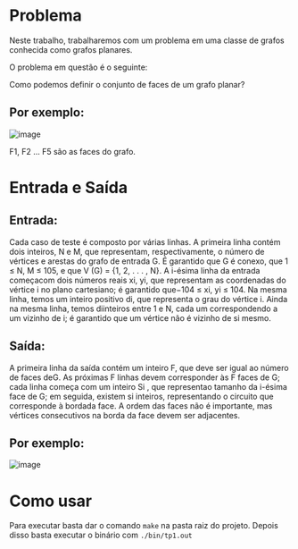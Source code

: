 # Problema

Neste trabalho, trabalharemos com um problema em uma classe de grafos conhecida como grafos planares.

O problema em questão é o seguinte:

Como podemos definir o conjunto de faces de um grafo planar? 

## Por exemplo: 

![image](https://github.com/lucascassio/alg1_ufmg/assets/99884897/622d147f-76b6-4c59-b1cc-4ebe280baba1)

F1, F2 ... F5 são as faces do grafo.

# Entrada e Saída

## Entrada:
Cada caso de teste é composto por várias linhas. A primeira linha contém dois inteiros, N e M, que representam, respectivamente, o número de vértices e arestas do grafo de entrada G. É garantido que G é conexo, que 1 ≤ N, M ≤ 105, e que V (G) = {1, 2, . . . , N}. A i-ésima linha da entrada começacom dois números reais xi, yi, que representam as coordenadas do vértice i no plano cartesiano; é garantido que−104 ≤ xi, yi ≤ 104. Na mesma linha, temos um inteiro positivo di, que representa o grau do vértice i. Ainda na mesma linha, temos diinteiros entre 1 e N, cada um correspondendo a um vizinho de i; é garantido que um vértice não é vizinho de si mesmo.

## Saída:
A primeira linha da saída contém um inteiro F, que deve ser igual ao número de faces deG. As próximas F linhas devem corresponder às F faces de G; cada linha começa com um inteiro Si , que representao tamanho da i-ésima face de G; em seguida, existem si inteiros, representando o circuito que corresponde à bordada face. A ordem das faces não é importante, mas vértices consecutivos na borda da face devem ser adjacentes.

## Por exemplo:
![image](https://github.com/lucascassio/alg1_ufmg/assets/99884897/386ca3df-efb9-40ad-85af-2708a69784a9)

# Como usar
Para executar basta dar o comando `make` na pasta raiz do projeto. Depois disso basta executar o binário com `./bin/tp1.out`



